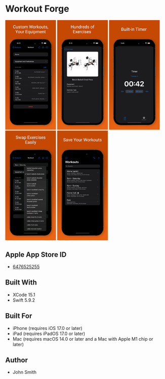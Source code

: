 # Workout Forge

<img src="https://github.com/JohnSmithCoder1/WorkoutForge/blob/main/Screenshots/screenshot_1.png" width="160"> <img src="https://github.com/JohnSmithCoder1/WorkoutForge/blob/main/Screenshots/screenshot_2.png" width="160"> <img src="https://github.com/JohnSmithCoder1/WorkoutForge/blob/main/Screenshots/screenshot_3.png" width="160"> <img src="https://github.com/JohnSmithCoder1/WorkoutForge/blob/main/Screenshots/screenshot_4.png" width="160"> <img src="https://github.com/JohnSmithCoder1/WorkoutForge/blob/main/Screenshots/screenshot_5.png" width="160">

## Apple App Store ID

* [6476525255](https://apps.apple.com/us/app/workout-forge/id6476525255)

## Built With

* XCode 15.1
* Swift 5.9.2

## Built For

* iPhone (requires iOS 17.0 or later)
* iPad (requires iPadOS 17.0 or later)
* Mac (requires macOS 14.0 or later and a Mac with Apple M1 chip or later)

## Author

* John Smith
